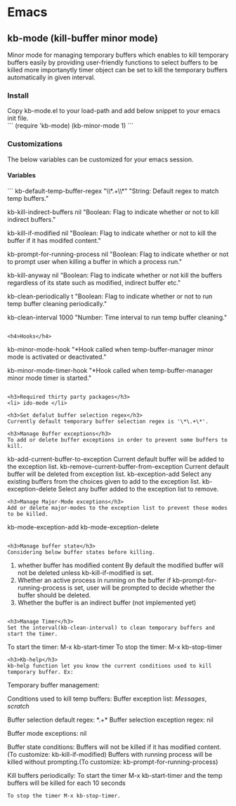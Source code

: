 <h1>Emacs</h1>

<h2>kb-mode (kill-buffer minor mode)</h2>
Minor mode for managing temporary buffers which enables to kill temporary buffers easily by providing user-friendly functions to select buffers to be killed more importanytly timer object can be set to kill the temporary buffers automatically in given interval.

<h3>Install</h3>
Copy kb-mode.el to your load-path and add below snippet to your emacs init file.</br>
```
    (require 'kb-mode)
    (kb-minor-mode 1)
```
<h3>Customizations</h3>
The below variables can be customized for your emacs session.
<h4>Variables</h4>
```
kb-default-temp-buffer-regex "\\*.+\\*"
  "String: Default regex to match temp buffers."

kb-kill-indirect-buffers nil
  "Boolean: Flag to indicate whether or not to kill indirect buffers."

kb-kill-if-modified nil
  "Boolean: Flag to indicate whether or not to kill the buffer if it has modifed content."

kb-prompt-for-running-process nil
  "Boolean: Flag to indicate whether or not to prompt user when killing a buffer in which a process run."

kb-kill-anyway nil 
  "Boolean: Flag to indicate whether or not kill the buffers regardless of its state such as modified, indirect buffer etc."

kb-clean-periodically t
  "Boolean: Flag to indicate whether or not to run temp buffer cleaning periodically."

kb-clean-interval 1000
  "Number: Time interval to run temp buffer cleaning."
```

<h4>Hooks</h4>
```
kb-minor-mode-hook
  "*Hook called when temp-buffer-manager minor mode is activated or deactivated."

kb-minor-mode-timer-hook
  "*Hook called when temp-buffer-manager minor mode timer is started."
```

<h3>Required thirty party packages</h3>
<li> ido-mode </li>

<h3>Set defalut buffer selection regex</h3>
Currently default temporary buffer selection regex is '\*\.+\*'.

<h3>Manage Buffer exceptions</h3>
To add or delete buffer exceptions in order to prevent some buffers to kill.
```
kb-add-current-buffer-to-exception
    Current default buffer will be added to the exception list.
kb-remove-current-buffer-from-exception
    Current default buffer will be deleted from exception list.
kb-exception-add 
    Select any existing buffers from the choices given to add to the exception list. 
kb-exception-delete
    Select any buffer added to the exception list to remove.
```
<h3>Manage Major-Mode exceptions</h3>
Add or delete major-modes to the exception list to prevent those modes to be killed.
```
kb-mode-exception-add
kb-mode-exception-delete
```

<h3>Manage buffer state</h3>
Considering below buffer states before killing.
```
1. whether buffer has modified content
    By default the modified buffer will not be deleted unless kb-kill-if-modified is set.
2. Whether an active process in running on the buffer
    if kb-prompt-for-running-process is set, user will be prompted to decide whether the buffer should be deleted.
3. Whether the buffer is an indirect buffer (not implemented yet)
```

<h3>Manage Timer</h3>
Set the interval(kb-clean-interval) to clean temporary buffers and start the timer.
```
To start the timer:
    M-x kb-start-timer
To stop the timer:
    M-x kb-stop-timer
```
<h3>Kb-help</h3>
kb-help function let you know the current conditions used to kill temporary buffer. Ex:
```
Temporary buffer management:

Conditions used to kill temp buffers:
Buffer exception list:
        *Messages*, *scratch*

Buffer selection default regex:
        \*.+\*
Buffer selection exception regex:
        nil

Buffer mode exceptions:
    nil

Buffer state conditions:
        Buffers will not be killed if it has modified content.(To customize: kb-kill-if-modified)
	Buffers with running process will be killed without prompting.(To customize: kb-prompt-for-running-process)

Kill buffers periodically:
        To start the timer M-x kb-start-timer and the temp buffers will be killed for each 10 seconds

	To stop the timer M-x kb-stop-timer.
```
